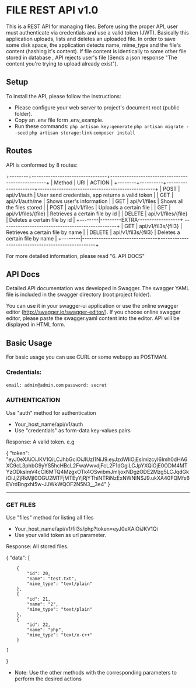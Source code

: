 
# FILE REST API v1.0

This is a REST API for managing files. Before using the proper API, user must authenticate via credentials and use a valid token (JWT).
Basically this application uploads, lists and deletes an uploaded file. In order to save some disk space, the application detects name, mime_type and the file's content (hashing it's content). If file content is identically to some other file stored in database , API rejects user's file (Sends a json response "The content you're trying to upload already exist").



## Setup

To install the API, please follow the instructions:

- Please configure your web server to project's document root (public folder).
- Copy an .env file form .env_example.
- Run these commands:
    `php artisan key:generate`
    `php artisan migrate --seed`
    `php artisan storage:link`
    `composer install`

## Routes

API is conformed by 8 routes:

+--------+--------------------------------+--------------------------------------------------+
| Method |          URI                   |                 ACTION                           |
+--------+----------+---------------------+--------------------------------------------------+
| POST   | api/v1/auth                    | User send credentials, app returns a valid token |
| GET    | api/v1/auth/me                 | Shows user's information                         |
| GET    | api/v1/files                   | Shows all the files stored                       |
| POST   | api/v1/files                   | Uploads a certain file                           |
| GET    | api/v1/files/{file}            | Retrieves a certain file by id                   |
| DELETE | api/v1/files/{file}            | Deletes a certain file by id                     |
+--------|---------EXTRA------------------+ -------------------------------------------------+
| GET    | api/v1/fil3s/{fil3}            | Retrieves a certain file by name                 |
| DELETE | api/v1/fil3s/{fil3}            | Deletes a certain file by name                   |
+--------|--------------------------------+--------------------------------------------------+

For more detailed information, please read "6. API DOCS"


## API Docs

Detailed API documentation was developed in Swagger. The swagger YAML file is included in the swagger directory (root project folder).

You can use it in your swagger-ui application or use the online swagger editor (http://swagger.io/swagger-editor/). If you choose online swagger editor, please paste the swagger.yaml content into the editor. API will be displayed in HTML form.


## Basic Usage

For basic usage you can use CURL or some webapp as POSTMAN.

### Credentials:

`email: admin@admin.com`
`password: secret`


### AUTHENTICATION

Use "auth" method for authentication

- Your_host_name/api/v1/auth
- Use "credentials" as form-data key-values pairs

Response: A valid token. e.g 

{
    "token": "eyJ0eXAiOiJKV1QiLCJhbGciOiJIUzI1NiJ9.eyJzdWIiOjEsImlzcyI6Imh0dHA6XC9cL3phbG9yYS5hcHBcL2FwaVwvdjFcL2F1dGgiLCJpYXQiOjE0ODM4MTYzODksImV4cCI6MTQ4MzgxOTk4OSwibmJmIjoxNDgzODE2Mzg5LCJqdGkiOiJjZjRkMjI0OGU2MTFjMTEyYjRjYThiNTRiNzExNWNlNSJ9.ukXA40FQMfs6EVrdBngxhI5w-JJWkWQOF2N5N3__3e4"
}

----------------------------------------

### GET FILES

Use "files" method for listing all files

- Your_host_name/api/v1/fil3s/php?token=eyJ0eXAiOiJKV1Qi
- Use your valid token as url parameter.

Response: All stored files.

{
    "data": [

        {
            "id": 20,
            "name": "test.txt",
            "mime_type": "text/plain"
        },
        {
            "id": 21,
            "name": "2",
            "mime_type": "text/plain"
        },
        {
            "id": 22,
            "name": "php",
            "mime_type": "text/x-c++"
        }

    ]
}

- Note: Use the other methods with the corresponding parameters to perform the desired actions
